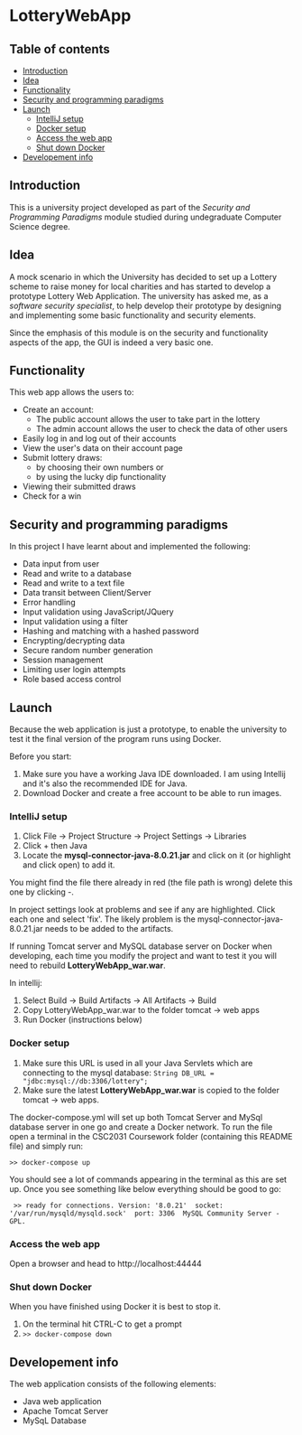 # LotteryWebApp

## Table of contents
* [Introduction](#introduction)
* [Idea](#idea)
* [Functionality](#functionality)
* [Security and programming paradigms](#security-and-programming-paradigms)
* [Launch](#launch)
  - [IntelliJ setup](#intellij-setup)
  - [Docker setup](#docker-setup)
  - [Access the web app](#access-the-web-app)
  - [Shut down Docker](#shut-down-docker)
* [Developement info](#developement-info)

## Introduction

This is a university project developed as part of the *Security and Programming Paradigms* module studied during undegraduate Computer Science degree.

## Idea

A mock scenario in which the University has decided to set up a Lottery scheme to raise money for local charities and has started to develop a prototype Lottery Web Application. 
The university has asked me, as a *software security specialist*, to help develop their prototype by designing and implementing some basic functionality and security elements.

Since the emphasis of this module is on the security and functionality aspects of the app, the GUI is indeed a very basic one.

## Functionality

This web app allows the users to:
* Create an account:
  - The public account allows the user to take part in the lottery
  - The admin account allows the user to check the data of other users
* Easily log in and log out of their accounts
* View the user's data on their account page
* Submit lottery draws:
  - by choosing their own numbers or
  - by using the lucky dip functionality
* Viewing their submitted draws
* Check for a win

## Security and programming paradigms

In this project I have learnt about and implemented the following:
* Data input from user 
* Read and write to a database
* Read and write to a text file
* Data transit between Client/Server
* Error handling
* Input validation using JavaScript/JQuery
* Input validation using a filter
* Hashing and matching with a hashed password
* Encrypting/decrypting data
* Secure random number generation
* Session management
* Limiting user login attempts
* Role based access control

## Launch

Because the web application is just a prototype, to enable the university to test it the final version of the program runs using Docker.

Before you start:
1) Make sure you have a working Java IDE downloaded. I am using Intellij and it's also the recommended IDE for Java.
2) Download Docker and create a free account to be able to run images.

### IntelliJ setup

1. Click File -> Project Structure -> Project Settings -> Libraries
2. Click + then Java 
3. Locate the **mysql-connector-java-8.0.21.jar** and click on it (or highlight and click open) to add it.

You might find the file there already in red (the file path is wrong) delete this one by clicking -.

In project settings look at problems and see if any are highlighted. Click each one and select 'fix'. The likely problem is the mysql-connector-java-8.0.21.jar needs to be added to the artifacts.

If running Tomcat server and MySQL database server on Docker when developing, each time you modify the project and want to test it you will need to rebuild **LotteryWebApp_war.war**. 

In intellij:
1. Select Build -> Build Artifacts -> All Artifacts -> Build
2. Copy LotteryWebApp_war.war to the folder tomcat -> web apps
3. Run Docker (instructions below)

### Docker setup

1. Make sure this URL is used in all your Java Servlets which are connecting to the mysql database:
```String DB_URL = "jdbc:mysql://db:3306/lottery";```
2. Make sure the latest **LotteryWebApp_war.war** is copied to the folder tomcat -> web apps.

The docker-compose.yml will set up both Tomcat Server and MySql database server in one go and create a Docker network. To run the file open a terminal in the CSC2031 Coursework folder (containing this README file) and simply run:

```>> docker-compose up ```

You should see a lot of commands appearing in the terminal as this are set up. Once you see something like below everything should be good to go:

``` >> ready for connections. Version: '8.0.21'  socket: '/var/run/mysqld/mysqld.sock'  port: 3306  MySQL Community Server - GPL.```

### Access the web app

Open a browser and head to http://localhost:44444

### Shut down Docker
When you have finished using Docker it is best to stop it. 

1. On the terminal hit CTRL-C to get a prompt
2. ``` >> docker-compose down ```

## Developement info

The web application consists of the following elements:

* Java web application
* Apache Tomcat Server
* MySqL Database


